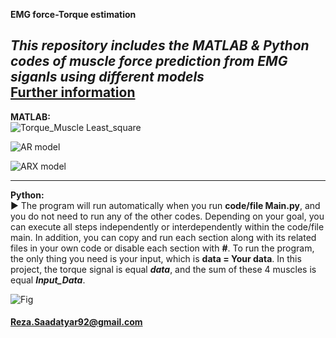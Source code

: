 **EMG force-Torque estimation**

***This repository includes the MATLAB & Python codes of muscle force prediction from EMG siganls using different models***<br>
**[Further information](https://github.com/RezaSaadatyar/Time-Series-Forecasting)**
----
**MATLAB:**<br/>
![Torque_Muscle   Least_square](https://user-images.githubusercontent.com/96347878/160926862-51b30668-daae-4ecf-9dc3-75f2067f0ad7.jpg)

![AR model](https://user-images.githubusercontent.com/96347878/160926874-eb9f93eb-6d39-4b75-beaf-f32b27fadd5f.png)

![ARX model](https://user-images.githubusercontent.com/96347878/160926884-60071567-b965-4bd7-a3e9-15b9c36fc533.png)

***
**Python:**<br/>
:arrow_forward: The program will run automatically when you run **code/file Main.py**, and you do not need to run any of the other codes. Depending on your goal, you can execute all steps independently or interdependently within the code/file main. In addition, you can copy and run each section along with its related files in your own code or disable each section with **#**. To run the program, the only thing you need is your input, which is **data = Your data**. In this project, the torque signal is equal ***data***, and the sum of these 4 muscles is equal ***Input_Data***. 

![Fig](https://user-images.githubusercontent.com/96347878/201977018-9289e1b5-f1c0-47b9-aeb7-c57c0f51f073.png)
#### Reza.Saadatyar92@gmail.com

